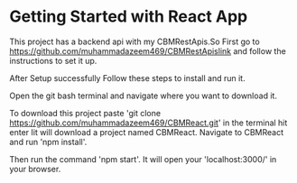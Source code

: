 # Getting Started with React App

This project has a backend api with my CBMRestApis.So First go to https://github.com/muhammadazeem469/CBMRestApislink and follow the instructions to set it up.


After Setup successfully Follow these steps to install and run it.

Open the git bash terminal and navigate where you want to download it.

To download this project paste 'git clone https://github.com/muhammadazeem469/CBMReact.git' in the terminal hit enter
Iit will download a project named CBMReact. Navigate to CBMReact and run 'npm install'.

Then run the command 'npm start'. It will open your 'localhost:3000/' in your browser.  
